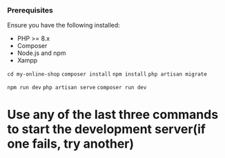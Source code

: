 ### Prerequisites
Ensure you have the following installed:
- PHP >= 8.x
- Composer
- Node.js and npm
- Xampp


```cd my-online-shop```
```composer install```
```npm install```
```php artisan migrate```  <!-- for database migration -->

```npm run dev```  <!-- to start the development server --> 
```php artisan serve``` <!-- to start the development server --> 
```composer run dev``` <!-- to start the development server --> 

# Use any of the last three commands to start the development server(if one fails, try another) 